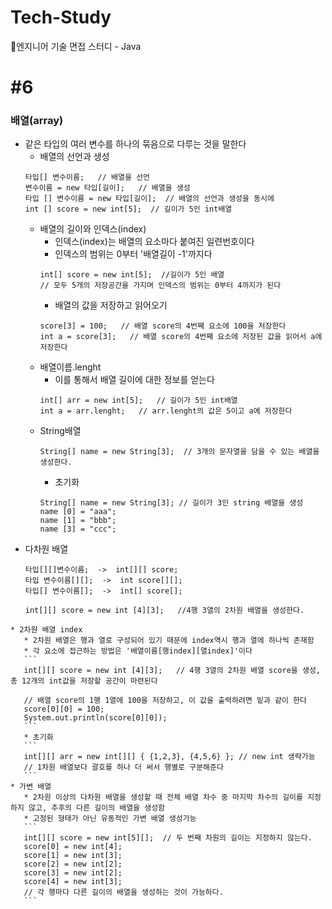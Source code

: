 # Tech-Study
📂엔지니어 기술 면접 스터디 - Java   
   
#6
==
### 배열(array)
* 같은 타입의 여러 변수를 하나의 묶음으로 다루는 것을 말한다
  * 배열의 선언과 생성
  ```
  타입[] 변수이름;   // 배열을 선언
  변수이름 = new 타입[길이];   // 배열을 생성
  타입 [] 변수이름 = new 타입[길이];  // 배열의 선언과 생성을 동시에
  int [] score = new int[5];  // 길이가 5인 int배열
  ```
  * 배열의 길이와 인덱스(index)   
     * 인덱스(index)는 배열의 요소마다 붙여진 일련번호이다
     * 인덱스의 범위는 0부터 '배열길이 -1'까지다
     ``` 
     int[] score = new int[5];  //길이가 5인 배열
     // 모두 5개의 저장공간을 가지며 인덱스의 범위는 0부터 4까지가 된다
     ```
     * 배열의 값을 저장하고 읽어오기
     ```
     score[3] = 100;   // 배열 score의 4번째 요소에 100을 저장한다
     int a = score[3];   // 배열 score의 4번째 요소에 저장된 값을 읽어서 a에 저장한다
     ```
  * 배열이름.lenght
     * 이를 통해서 배열 길이에 대한 정보를 얻는다
     ```
     int[] arr = new int[5];   // 길이가 5인 int배열
     int a = arr.lenght;   // arr.lenght의 값은 5이고 a에 저장한다
     ```
  * String배열
     ```
     String[] name = new String[3];  // 3개의 문자열을 담을 수 있는 배열을 생성한다.
     ```
     * 초기화
     ```
     String[] name = new String[3]; // 길이가 3인 string 배열을 생성
     name [0] = "aaa";
     name [1] = "bbb";
     name [3] = "ccc";
     ```
 * 다차원 배열
   ```
   타입[][]변수이름;  ->  int[][] score;
   타입 변수이름[][];  ->  int score[][];
   타입[] 변수이름[];  ->  int[] score[];
  
   int[][] score = new int [4][3];   //4행 3열의 2차원 배열을 생성한다.
  ```
  * 2차원 배열 index
     * 2차원 배열은 행과 열로 구성되어 있기 때문에 index역시 행과 열에 하나씩 존재함
     * 각 요소에 접근하는 방법은 '배열이름[행index][열index]'이다
     ```
     int[][] score = new int [4][3];   // 4행 3열의 2차원 배열 score을 생성, 총 12개의 int값을 저장할 공간이 마련된다
     
     // 배열 score의 1행 1열에 100을 저장하고, 이 값을 출력하려면 밑과 같이 한다
     score[0][0] = 100;
     System.out.println(score[0][0]);
     ```
     * 초기화
     ```
     int[][] arr = new int[][] { {1,2,3}, {4,5,6} }; // new int 생략가능
     // 1차원 배열보다 괄호를 하나 더 써서 행별로 구분해준다
     ```
  * 가변 배열
     * 2차원 이상의 다차원 배열을 생성할 때 전체 배열 차수 중 마지막 차수의 길이를 지정하지 않고, 추후의 다른 길이의 배열을 생성함
     * 고정된 형태가 아닌 유동적인 가변 배열 생성가능
     ```
     int[][] score = new int[5][];  // 두 번째 차원의 길이는 지정하지 않는다.
     score[0] = new int[4];
     score[1] = new int[3];
     score[2] = new int[2];
     score[3] = new int[2];
     score[4] = new int[3];
     // 각 행마다 다른 길이의 배열을 생성하는 것이 가능하다.
     ```

   
   
     
   

